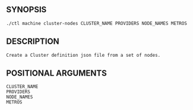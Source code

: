 ## SYNOPSIS
    ./ctl machine cluster-nodes CLUSTER_NAME PROVIDERS NODE_NAMES METROS
 
## DESCRIPTION
    Create a Cluster definition json file from a set of nodes.
 
## POSITIONAL ARGUMENTS
    CLUSTER_NAME
    PROVIDERS
    NODE_NAMES
    METROS
